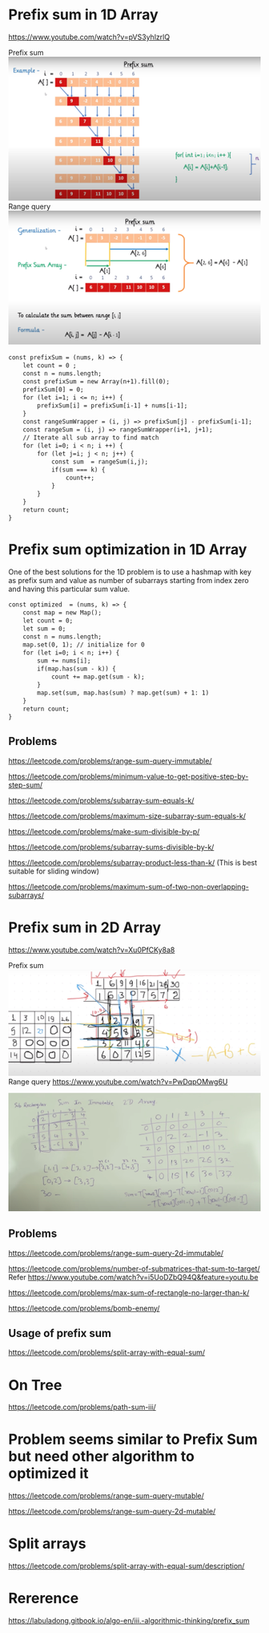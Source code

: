 # Prefix sum in 1D Array
https://www.youtube.com/watch?v=pVS3yhlzrlQ

Prefix sum
![](assets/prefix-sum.png)
Range query
![](assets/range-query.png)
```
const prefixSum = (nums, k) => {
    let count = 0 ;
    const n = nums.length;
    const prefixSum = new Array(n+1).fill(0);
    prefixSum[0] = 0;
    for (let i=1; i <= n; i++) {
        prefixSum[i] = prefixSum[i-1] + nums[i-1];
    }
    const rangeSumWrapper = (i, j) => prefixSum[j] - prefixSum[i-1];
    const rangeSum = (i, j) => rangeSumWrapper(i+1, j+1);
    // Iterate all sub array to find match
    for (let i=0; i < n; i ++) {
        for (let j=i; j < n; j++) {
            const sum  = rangeSum(i,j);
            if(sum === k) {
                count++;
            }
        }
    }
    return count;
}
```
# Prefix sum optimization in 1D Array
One of the best solutions for the 1D problem is to use a hashmap with key as prefix sum and value as number of subarrays starting from index zero and having this particular sum value.
```
const optimized  = (nums, k) => {
    const map = new Map();
    let count = 0;
    let sum = 0;
    const n = nums.length;
    map.set(0, 1); // initialize for 0
    for (let i=0; i < n; i++) {
        sum += nums[i];
        if(map.has(sum - k)) {
            count += map.get(sum - k);
        }
        map.set(sum, map.has(sum) ? map.get(sum) + 1: 1)
    }
    return count;
}
```
## Problems
https://leetcode.com/problems/range-sum-query-immutable/

https://leetcode.com/problems/minimum-value-to-get-positive-step-by-step-sum/

https://leetcode.com/problems/subarray-sum-equals-k/

https://leetcode.com/problems/maximum-size-subarray-sum-equals-k/

https://leetcode.com/problems/make-sum-divisible-by-p/

https://leetcode.com/problems/subarray-sums-divisible-by-k/

https://leetcode.com/problems/subarray-product-less-than-k/ (This is best suitable for sliding window)

https://leetcode.com/problems/maximum-sum-of-two-non-overlapping-subarrays/

# Prefix sum in 2D Array
https://www.youtube.com/watch?v=Xu0PfCKy8a8

Prefix sum
![](assets/prefix-sum-2d.png)
Range query
https://www.youtube.com/watch?v=PwDqpOMwg6U

![](assets/range-query-2d.png)

## Problems
https://leetcode.com/problems/range-sum-query-2d-immutable/

https://leetcode.com/problems/number-of-submatrices-that-sum-to-target/  Refer https://www.youtube.com/watch?v=i5UoDZbQ94Q&feature=youtu.be

https://leetcode.com/problems/max-sum-of-rectangle-no-larger-than-k/

https://leetcode.com/problems/bomb-enemy/

## Usage of prefix sum
https://leetcode.com/problems/split-array-with-equal-sum/

# On Tree
https://leetcode.com/problems/path-sum-iii/

# Problem seems similar to Prefix Sum but need other algorithm to optimized it
https://leetcode.com/problems/range-sum-query-mutable/

https://leetcode.com/problems/range-sum-query-2d-mutable/

# Split arrays

https://leetcode.com/problems/split-array-with-equal-sum/description/

# Rererence
https://labuladong.gitbook.io/algo-en/iii.-algorithmic-thinking/prefix_sum
